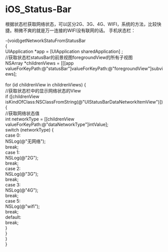 # iOS_Status-Bar

 根据状态栏获取网络状态，可以区分2G、3G、4G、WIFI，系统的方法，比较快捷。稍微不爽的就是万一连接的WIFI没有联网的话。
 手机状态栏：
 
 -(void)getNetworkStatuFromStatusBar<br>
 {<br>
 UIApplication *app = [UIApplication sharedApplication] ;<br>
 //获取状态栏statusBar的前景视图foregroundView的所有子视图<br>
 NSArray *childrenViews = [[[app valueForKeyPath:@"statusBar"]valueForKeyPath:@"foregroundView"]subviews];<br>
 <br>
 for (id childrenView in childrenViews) {<br>
 //获取状态栏中的显示网络状态的VIew<br>
 if ([childrenView isKindOfClass:NSClassFromString(@"UIStatusBarDataNetworkItemView")]) {<br>
 //获取网络状态值<br>
 int networkType = [[childrenView valueForKeyPath:@"dataNetworkType"]intValue];<br>
 switch (networkType) {<br>
 case 0:<br>
 NSLog(@"无网络");<br>
 break;<br>
 case 1:<br>
 NSLog(@"2G");<br>
 break;<br>
 case 2:<br>
 NSLog(@"3G");<br>
 break;<br>
 case 3:<br>
 NSLog(@"4G");<br>
 break;<br>
 case 5:<br>
 NSLog(@"wifi");<br>
 break;<br>
 default:<br>
 break;<br>
 }<br>
 }<br>
 }<br>
 }<br>

